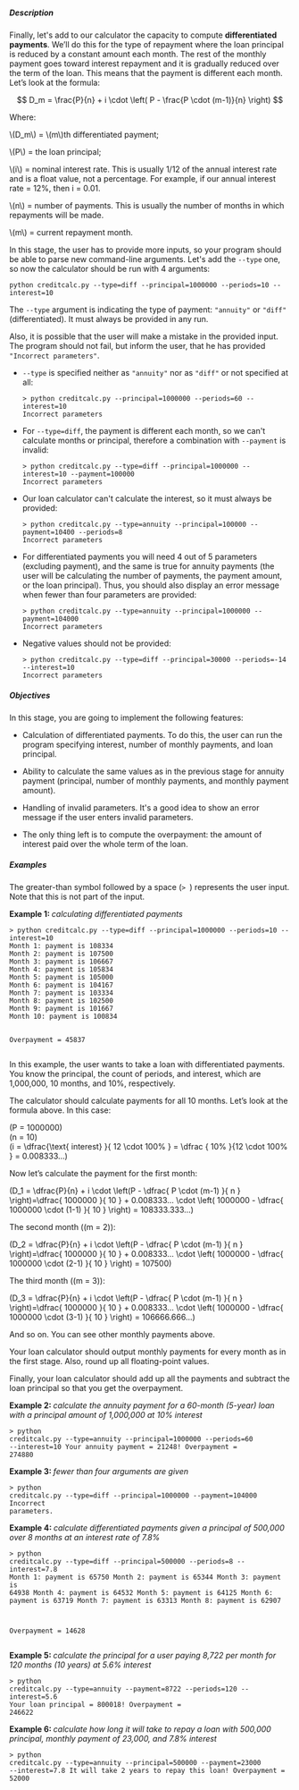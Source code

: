 <div class="step-text">
<p></p><h5 id="description">Description</h5><p>Finally, let's add to our calculator the capacity to compute <strong>differentiated payments</strong>. We’ll do this for the type of repayment where the loan principal is reduced by a constant amount each month. The rest of the monthly payment goes toward interest repayment and it is gradually reduced over the term of the loan. This means that the payment is different each month. Let’s look at the formula:</p>
  <p style="text-align: center;">
$$
D_m = \frac{P}{n} + i \cdot \left( P - \frac{P \cdot (m-1)}{n} \right)
$$
  </p>
<p>Where:</p><p><span class="math-tex">\(D_m\)</span> = <span class="math-tex">\(m\)</span>th differentiated payment;</p><p><span class="math-tex">\(P\)</span> = the loan principal;</p><p><span class="math-tex">\(i\)</span> = nominal interest rate. This is usually 1/12 of the annual interest rate and is a float value, not a percentage. For example, if our annual interest rate = 12%, then i = 0.01.</p><p><span class="math-tex">\(n\)</span> = number of payments. This is usually the number of months in which repayments will be made.</p><p><span class="math-tex">\(m\)</span> = current repayment month.</p><p>In this stage, the user has to provide more inputs, so your program should be able to parse new command-line arguments. Let's add the <code class="java">--type</code> one, so now the calculator should be run with 4 arguments:</p><pre><code class="language-no-highlight">python creditcalc.py --type=diff --principal=1000000 --periods=10 --interest=10</code></pre><p>The <code class="java">--type</code> argument is indicating the type of payment: <code class="java">"annuity"</code> or <code class="java">"diff"</code> (differentiated). It must always be provided in any run.</p><p>Also, it is possible that the user will make a mistake in the provided input. The program should not fail, but inform the user, that he has provided <code class="java">"Incorrect parameters"</code>.</p><ul><li><p><code class="java">--type</code> is specified neither as <code class="java">"annuity"</code> nor as <code class="java">"diff"</code> or not specified at all:</p><pre><code class="language-no-highlight">&gt; python creditcalc.py --principal=1000000 --periods=60 --interest=10
Incorrect parameters</code></pre></li><li><p>For <code class="java">--type=diff</code>, the payment is different each month, so we can't calculate months or principal, therefore a combination with <code class="java">--payment</code> is invalid:</p><pre><code class="language-no-highlight">&gt; python creditcalc.py --type=diff --principal=1000000 --interest=10 --payment=100000
Incorrect parameters</code></pre></li><li><p>Our loan calculator can't calculate the interest, so it must always be provided:</p><pre><code class="language-no-highlight">&gt; python creditcalc.py --type=annuity --principal=100000 --payment=10400 --periods=8
Incorrect parameters</code></pre></li><li><p>For differentiated payments you will need 4 out of 5 parameters (excluding payment), and the same is true for annuity payments (the user will be calculating the number of payments, the payment amount, or the loan principal). Thus, you should also display an error message when fewer than four parameters are provided:</p><pre><code class="language-no-highlight">&gt; python creditcalc.py --type=annuity --principal=1000000 --payment=104000
Incorrect parameters</code></pre></li><li><p>Negative values should not be provided:</p><pre><code class="language-no-highlight">&gt; python creditcalc.py --type=diff --principal=30000 --periods=-14 --interest=10
Incorrect parameters</code></pre></li></ul><h5 id="objectives">Objectives</h5><p>In this stage, you are going to implement the following features:</p><ul><li><p>Calculation of differentiated payments. To do this, the user can run the program specifying interest, number of monthly payments, and loan principal.</p></li><li><p>Ability to calculate the same values as in the previous stage for annuity payment (principal, number of monthly payments, and monthly payment amount).</p></li><li><p>Handling of invalid parameters. It's a good idea to show an error message if the user enters invalid parameters.</p></li><li><p>The only thing left is to compute the overpayment: the amount of interest paid over the whole term of the loan.</p></li></ul><h5 id="examples">Examples</h5><p>The greater-than symbol followed by a space (<code class="java">&gt; </code>) represents the user input. Note that this is not part of the input.</p><p><strong>Example 1: </strong><em>calculating differentiated payments</em></p><pre><code class="language-no-highlight">&gt; python creditcalc.py --type=diff --principal=1000000 --periods=10 --interest=10
Month 1: payment is 108334
Month 2: payment is 107500
Month 3: payment is 106667
Month 4: payment is 105834
Month 5: payment is 105000
Month 6: payment is 104167
Month 7: payment is 103334
Month 8: payment is 102500
Month 9: payment is 101667
Month 10: payment is 100834

Overpayment = 45837</code></pre><p>In this example, the user wants to take a loan with differentiated payments. You know the principal, the count of periods, and interest, which are 1,000,000, 10 months, and 10%, respectively.</p><p>The calculator should calculate payments for all 10 months. Let’s look at the formula above. In this case:</p><p><span class="math-tex">\(P = 1000000\)</span><br/><span class="math-tex">\(n = 10\)</span><br/><span class="math-tex">\(i = \dfrac{\text{ interest} }{ 12 \cdot 100\% } = \dfrac { 10\% }{12 \cdot 100\% } = 0.008333...\)</span></p><p>Now let’s calculate the payment for the first month:</p><p><span class="math-tex">\(D_1 = \dfrac{P}{n} + i \cdot \left(P - \dfrac{ P \cdot (m-1) }{ n } \right)=\dfrac{ 1000000 }{ 10 } + 0.008333... \cdot \left( 1000000 - \dfrac{ 1000000 \cdot (1-1) }{ 10 } \right) = 108333.333...\)</span></p><p>The second month (<span class="math-tex">\(m = 2\)</span>):</p><p><span class="math-tex">\(D_2 = \dfrac{P}{n} + i \cdot \left(P - \dfrac{ P \cdot (m-1) }{ n } \right)=\dfrac{ 1000000 }{ 10 } + 0.008333... \cdot \left( 1000000 - \dfrac{ 1000000 \cdot (2-1) }{ 10 } \right) = 107500\)</span></p><p>The third month (<span class="math-tex">\(m = 3\)</span>):</p><p><span class="math-tex">\(D_3 = \dfrac{P}{n} + i \cdot \left(P - \dfrac{ P \cdot (m-1) }{ n } \right)=\dfrac{ 1000000 }{ 10 } + 0.008333... \cdot \left( 1000000 - \dfrac{ 1000000 \cdot (3-1) }{ 10 } \right) = 106666.666...\)</span></p><p>And so on. You can see other monthly payments above.</p><p></p><div class="alert alert-warning"><p>Your loan calculator should output monthly payments for every month as in the first stage. Also, round up all floating-point values.</p></div><p></p><p>Finally, your loan calculator should add up all the payments and subtract the loan principal so that you get the overpayment.</p><p><strong>Example 2: </strong><em>calculate the annuity payment for a 60-month (5-year) loan with a principal amount of 1,000,000 at 10% interest</em></p><pre><code class="language-no-highlight">&gt; python creditcalc.py --type=annuity --principal=1000000 --periods=60 --interest=10
Your annuity payment = 21248!
Overpayment = 274880</code></pre><p><strong>Example 3: </strong><em>fewer than four arguments are given</em></p><pre><code class="language-no-highlight">&gt; python creditcalc.py --type=diff --principal=1000000 --payment=104000
Incorrect parameters.</code></pre><p><strong>Example 4: </strong><em>calculate differentiated payments given a principal of 500,000 over 8 months at an interest rate of 7.8%</em></p><pre><code class="language-no-highlight">&gt; python creditcalc.py --type=diff --principal=500000 --periods=8 --interest=7.8
Month 1: payment is 65750
Month 2: payment is 65344
Month 3: payment is 64938
Month 4: payment is 64532
Month 5: payment is 64125
Month 6: payment is 63719
Month 7: payment is 63313
Month 8: payment is 62907

Overpayment = 14628</code></pre><p><strong>Example 5: </strong><em>calculate the principal for a user paying 8,722 per month for 120 months (10 years) at 5.6% interest</em></p><pre><code class="language-no-highlight">&gt; python creditcalc.py --type=annuity --payment=8722 --periods=120 --interest=5.6
Your loan principal = 800018!
Overpayment = 246622</code></pre><p><strong>Example 6: </strong><em>calculate how long it will take to repay a loan with 500,000 principal, monthly payment of 23,000, and 7.8% interest</em></p><pre><code class="language-no-highlight">&gt; python creditcalc.py --type=annuity --principal=500000 --payment=23000 --interest=7.8
It will take 2 years to repay this loan!
Overpayment = 52000</code></pre>
</div>

